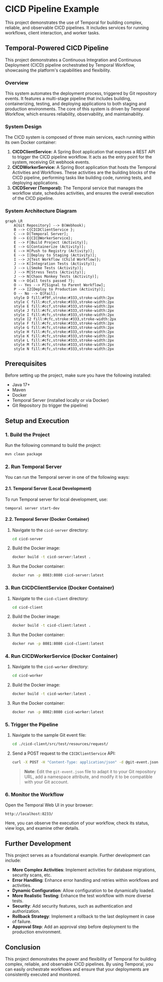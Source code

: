 # CICD Pipeline Example

This project demonstrates the use of Temporal for building complex, reliable, and observable CICD pipelines. It includes services for running workflows, client interaction, and worker tasks.

## Temporal-Powered CICD Pipeline

This project demonstrates a Continuous Integration and Continuous Deployment (CICD) pipeline orchestrated by Temporal Workflow, showcasing the platform's capabilities and flexibility.

### Overview

This system automates the deployment process, triggered by Git repository events. It features a multi-stage pipeline that includes building, containerizing, testing, and deploying applications to both staging and production environments. The core of this system is driven by Temporal Workflow, which ensures reliability, observability, and maintainability.

### System Design

The CICD system is composed of three main services, each running within its own Docker container:

1.  **CICDClientService:** A Spring Boot application that exposes a REST API to trigger the CICD pipeline workflow. It acts as the entry point for the system, receiving Git webhook events.
2.  **CICDWorkerService:** A Spring Boot application that hosts the Temporal Activities and Workflows. These activities are the building blocks of the CICD pipeline, performing tasks like building code, running tests, and deploying applications.
3.  **CICDServer (Temporal):** The Temporal service that manages the workflow state, schedules activities, and ensures the overall execution of the CICD pipeline.

### System Architecture Diagram

```mermaid
graph LR
    A[Git Repository] --> B(Webhook);
    B --> C{CICDClientService };
    C --> D[Temporal Server];
    D --> E{CICDWorkerService};
    E --> F[Build Project (Activity)];
    E --> G[Containerize (Activity)];
    E --> H[Push to Registry (Activity)];
    E --> I[Deploy to Staging (Activity)];
    I --> J{Test Workflow (Child Workflow)};
    J --> K[Integration Tests (Activity)];
    J --> L[Smoke Tests (Activity)];
    J --> M[Stress Tests (Activity)];
    J --> N[Chaos Monkey Tests (Activity)];
    N --> O{all tests passed ?};
    O -- Yes --> P[Signal to Parent Workflow];
    P --> I2[Deploy to Production (Activity)];
    O -- No --> Q[Fail];
    style D fill:#f9f,stroke:#333,stroke-width:2px
    style C fill:#ccf,stroke:#333,stroke-width:2px
    style E fill:#ccf,stroke:#333,stroke-width:2px
    style J fill:#cfc,stroke:#333,stroke-width:2px
    style I fill:#cfc,stroke:#333,stroke-width:2px
    style I2 fill:#cfc,stroke:#333,stroke-width:2px
    style F fill:#cfc,stroke:#333,stroke-width:2px
    style G fill:#cfc,stroke:#333,stroke-width:2px
    style H fill:#cfc,stroke:#333,stroke-width:2px
    style K fill:#cfc,stroke:#333,stroke-width:2px
    style L fill:#cfc,stroke:#333,stroke-width:2px
    style M fill:#cfc,stroke:#333,stroke-width:2px
    style N fill:#cfc,stroke:#333,stroke-width:2px
```

## Prerequisites

Before setting up the project, make sure you have the following installed:

- Java 17+
- Maven
- Docker
- Temporal Server (installed locally or via Docker)
- Git Repository (to trigger the pipeline)

## Setup and Execution

### 1. Build the Project

Run the following command to build the project:

```bash
mvn clean package
```

### 2. Run Temporal Server

You can run the Temporal server in one of the following ways:

#### 2.1. Temporal Server (Local Development)

To run Temporal server for local development, use:

```bash
temporal server start-dev
```

#### 2.2. Temporal Server (Docker Container)

1. Navigate to the `cicd-server` directory:

    ```bash
    cd cicd-server
    ```

2. Build the Docker image:

    ```bash
    docker build -t cicd-server:latest .
    ```

3. Run the Docker container:

    ```bash
    docker run -p 8083:8080 cicd-server:latest
    ```

### 3. Run CICDClientService (Docker Container)

1. Navigate to the `cicd-client` directory:

    ```bash
    cd cicd-client
    ```

2. Build the Docker image:

    ```bash
    docker build -t cicd-client:latest .
    ```

3. Run the Docker container:

    ```bash
    docker run -p 8081:8080 cicd-client:latest
    ```

### 4. Run CICDWorkerService (Docker Container)

1. Navigate to the `cicd-worker` directory:

    ```bash
    cd cicd-worker
    ```

2. Build the Docker image:

    ```bash
    docker build -t cicd-worker:latest .
    ```

3. Run the Docker container:

    ```bash
    docker run -p 8082:8080 cicd-worker:latest
    ```

### 5. Trigger the Pipeline

1. Navigate to the sample Git event file:

    ```bash
    cd ./cicd-client/src/test/resources/request/
    ```

2. Send a POST request to the `CICDClientService` API:

    ```bash
    curl -X POST -H "Content-Type: application/json" -d @git-event.json http://localhost:8081/api/v1/cicd/pipeline
    ```

    > **Note**: Edit the `git-event.json` file to adapt it to your Git repository URL, add a namespace attribute, and modify it to be compatible with your Git account.

### 6. Monitor the Workflow

Open the Temporal Web UI in your browser:

```
http://localhost:8233/
```

Here, you can observe the execution of your workflow, check its status, view logs, and examine other details.

## Further Development

This project serves as a foundational example. Further development can include:

- **More Complex Activities**: Implement activities for database migrations, security scans, etc.
- **Error Handling**: Enhance error handling and retries within workflows and activities.
- **Dynamic Configuration**: Allow configuration to be dynamically loaded.
- **More Realistic Testing**: Enhance the test workflow with more diverse tests.
- **Security**: Add security features, such as authentication and authorization.
- **Rollback Strategy**: Implement a rollback to the last deployment in case of failure.
- **Approval Step**: Add an approval step before deployment to the production environment.

## Conclusion

This project demonstrates the power and flexibility of Temporal for building complex, reliable, and observable CICD pipelines. By using Temporal, you can easily orchestrate workflows and ensure that your deployments are consistently executed and monitored.
